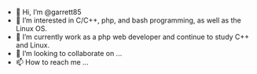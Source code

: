 - 👋 Hi, I’m @garrett85
- 👀 I’m interested in C/C++, php, and bash programming, as well as the Linux OS.
- 🌱 I’m currently work as a php web developer and continue to study C++ and Linux.
- 💞️ I’m looking to collaborate on ...
- 📫 How to reach me ...

<!---
garrett85/garrett85 is a ✨ special ✨ repository because its `README.md` (this file) appears on your GitHub profile.
You can click the Preview link to take a look at your changes.
--->
